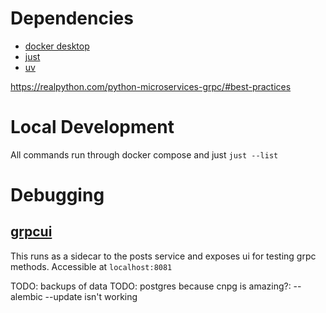 # Dependencies
- [docker desktop](https://docs.docker.com/desktop/)
- [just](https://github.com/casey/just)
- [uv](https://docs.astral.sh/uv/)


https://realpython.com/python-microservices-grpc/#best-practices

# Local Development
All commands run through docker compose and just
`just --list`

# Debugging
## [grpcui](https://github.com/fullstorydev/grpcui)
This runs as a sidecar to the posts service and exposes ui for testing grpc methods.
Accessible at `localhost:8081`

TODO: backups of data
TODO: postgres because cnpg is amazing?: -- alembic --update isn't working